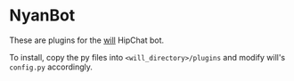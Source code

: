 # NyanBot
These are plugins for the [will](https://github.com/skoczen/will) HipChat bot.

To install, copy the py files into `<will_directory>/plugins` and modify will's `config.py` accordingly.

